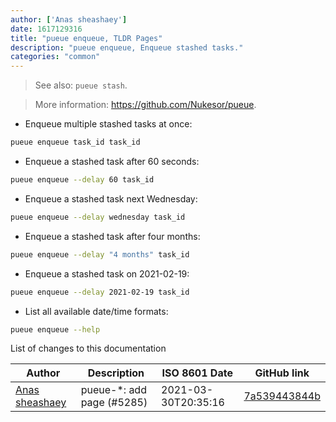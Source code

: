 ```yaml
---
author: ['Anas sheashaey']
date: 1617129316
title: "pueue enqueue, TLDR Pages"
description: "pueue enqueue, Enqueue stashed tasks."
categories: "common"
---
```

> See also: `pueue stash`.

> More information: <https://github.com/Nukesor/pueue>.

- Enqueue multiple stashed tasks at once:

```bash
pueue enqueue task_id task_id
```

- Enqueue a stashed task after 60 seconds:

```bash
pueue enqueue --delay 60 task_id
```

- Enqueue a stashed task next Wednesday:

```bash
pueue enqueue --delay wednesday task_id
```

- Enqueue a stashed task after four months:

```bash
pueue enqueue --delay "4 months" task_id
```

- Enqueue a stashed task on 2021-02-19:

```bash
pueue enqueue --delay 2021-02-19 task_id
```

- List all available date/time formats:

```bash
pueue enqueue --help
```
List of changes to this documentation


Author | Description | ISO 8601 Date | GitHub link
------|-----|-----|-----
[Anas sheashaey](mailto:she3sha3y5@gmail.com) | pueue-*: add page (#5285) | 2021-03-30T20:35:16 | [7a539443844b](https://github.com/tldr-pages/tldr/commit/7a539443844bfce6772ba0b2d829ca8e7b9934da)

